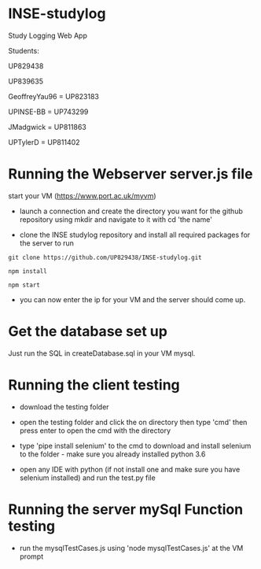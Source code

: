 # INSE-studylog

Study Logging Web App

Students:

UP829438

UP839635

GeoffreyYau96 = UP823183

UPINSE-BB = UP743299

JMadgwick = UP811863

UPTylerD = UP811402

# Running the Webserver server.js file

start your VM (https://www.port.ac.uk/myvm)

* launch a connection and create the directory you want for the github repository using mkdir and navigate to it with cd 'the name'

* clone the INSE studylog repository and install all required packages for the server to run
```
git clone https://github.com/UP829438/INSE-studylog.git

npm install

npm start
```
* you can now enter the ip for your VM and the server should come up.


# Get the database set up

Just run the SQL in createDatabase.sql in your VM mysql.

# Running the client testing

* download the testing folder

* open the testing folder and click the on directory then type 'cmd' then press enter to open the cmd with the directory

* type 'pipe install selenium' to the cmd to download and install selenium to the folder - make sure you already installed python 3.6

* open any IDE with python (if not install one and make sure you have selenium installed) and run the test.py file

# Running the server mySql Function testing

* run the mysqlTestCases.js using 'node mysqlTestCases.js' at the VM prompt